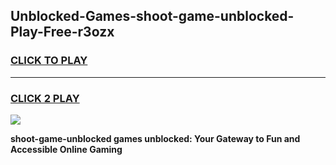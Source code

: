 
## Unblocked-Games-shoot-game-unblocked-Play-Free-r3ozx
<h3>
<a href="https://premium76.site?title=shoot-game-unblocked&ref=12A">CLICK TO PLAY</a></h3>
<hr>

<h3>
<a href="https://premium76.site?title=shoot-game-unblocked&ref=12A">CLICK 2 PLAY</a>
  
</h3>

<a href="https://premium76.site?title=shoot-game-unblocked&ref=12A"><img src="https://clearcache.store/games.png"></a>


**shoot-game-unblocked games unblocked: Your Gateway to Fun and Accessible Online Gaming**
